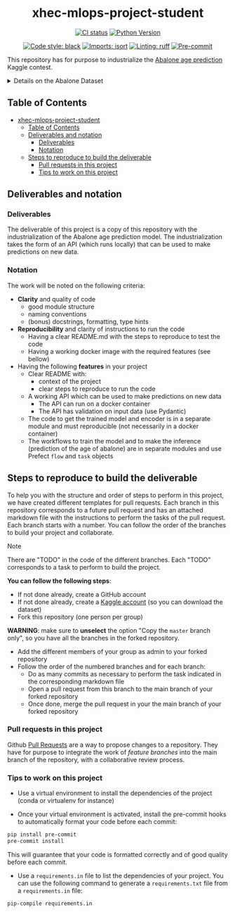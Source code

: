 <div align="center">

# xhec-mlops-project-student

[![CI status](https://github.com/artefactory/xhec-mlops-project-student/actions/workflows/ci.yaml/badge.svg)](https://github.com/artefactory/xhec-mlops-project-student/actions/workflows/ci.yaml?query=branch%3Amaster)
[![Python Version](https://img.shields.io/badge/python-3.9%20%7C%203.10-blue.svg)]()

[![Code style: black](https://img.shields.io/badge/code%20style-black-000000.svg)](https://github.com/psf/black)
[![Imports: isort](https://img.shields.io/badge/%20imports-isort-%231674b1?style=flat&labelColor=ef8336)](https://pycqa.github.io/isort/)
[![Linting: ruff](https://img.shields.io/endpoint?url=https://raw.githubusercontent.com/charliermarsh/ruff/main/assets/badge/v2.json)](https://github.com/astral-sh/ruff)
[![Pre-commit](https://img.shields.io/badge/pre--commit-enabled-informational?logo=pre-commit&logoColor=white)](https://github.com/artefactory/xhec-mlops-project-student/blob/main/.pre-commit-config.yaml)
</div>

This repository has for purpose to industrialize the [Abalone age prediction](https://www.kaggle.com/datasets/rodolfomendes/abalone-dataset) Kaggle contest.

<details>
<summary>Details on the Abalone Dataset</summary>

The age of abalone is determined by cutting the shell through the cone, staining it, and counting the number of rings through a microscope -- a boring and time-consuming task. Other measurements, which are easier to obtain, are used to predict the age.

**Goal**: predict the age of abalone (column "Rings") from physical measurements ("Shell weight", "Diameter", etc...)

You can download the dataset on the [Kaggle page](https://www.kaggle.com/datasets/rodolfomendes/abalone-dataset)

</details>

## Table of Contents

- [xhec-mlops-project-student](#xhec-mlops-project-student)
  - [Table of Contents](#table-of-contents)
  - [Deliverables and notation](#deliverables-and-notation)
    - [Deliverables](#deliverables)
    - [Notation](#notation)
  - [Steps to reproduce to build the deliverable](#steps-to-reproduce-to-build-the-deliverable)
    - [Pull requests in this project](#pull-requests-in-this-project)
    - [Tips to work on this project](#tips-to-work-on-this-project)

## Deliverables and notation

### Deliverables

The deliverable of this project is a copy of this repository with the industrialization of the Abalone age prediction model.
The industrialization takes the form of an API (which runs locally) that can be used to make predictions on new data.

### Notation

The work will be noted on the following criteria:

- **Clarity** and quality of code
  - good module structure
  - naming conventions
  - (bonus) docstrings, formatting, type hints
- **Reproducibility** and clarity of instructions to run the code
  - Having a clear README.md with the steps to reproduce to test the code
  - Having a working docker image with the required features (see bellow)
- Having the following **features** in your project
  - Clear README with:
    - context of the project
    - clear steps to reproduce to run the code
  - A working API which can be used to make predictions on new data
    - The API can run on a docker container
    - The API has validation on input data (use Pydantic)
  - The code to get the trained model and encoder is in a separate module and must reproducible (not necessarily in a docker container)
  - The workflows to train the model and to make the inference (prediction of the age of abalone) are in separate modules and use Prefect `flow` and `task` objects

## Steps to reproduce to build the deliverable

To help you with the structure and order of steps to perform in this project, we have created different templates for pull requests.
Each branch in this repository corresponds to a future pull request and has an attached markdown file with the instructions to perform the tasks of the pull request.
Each branch starts with a number.
You can follow the order of the branches to build your project and collaborate.

> [!NOTE]
> There are "TODO" in the code of the different branches. Each "TODO" corresponds to a task to perform to build the project.

**You can follow the following steps**:

- If not done already, create a GitHub account
- If not done already, create a [Kaggle account](https://www.kaggle.com/account/login?phase=startRegisterTab&returnUrl=%2F) (so you can download the dataset)
- Fork this repository (one person per group)

**WARNING**: make sure to **unselect** the option "Copy the `master` branch only", so you have all the branches in the forked repository.

- Add the different members of your group as admin to your forked repository
- Follow the order of the numbered branches and for each branch:
  - Do as many commits as necessary to perform the task indicated in the corresponding markdown file
  - Open a pull request from this branch to the main branch of your forked repository
  - Once done, merge the pull request in your the main branch of your forked repository

### Pull requests in this project

Github [Pull Requests](https://docs.github.com/articles/about-pull-requests) are a way to propose changes to a repository. They have for purpose to integrate the work of *feature branches* into the main branch of the repository, with a collaborative review process.


### Tips to work on this project

- Use a virtual environment to install the dependencies of the project (conda or virtualenv for instance)

- Once your virtual environment is activated, install the pre-commit hooks to automatically format your code before each commit:
```bash
pip install pre-commit
pre-commit install
```
This will guarantee that your code is formatted correctly and of good quality before each commit.

- Use a `requirements.in` file to list the dependencies of your project. You can use the following command to generate a `requirements.txt` file from a `requirements.in` file:

```bash
pip-compile requirements.in
```

